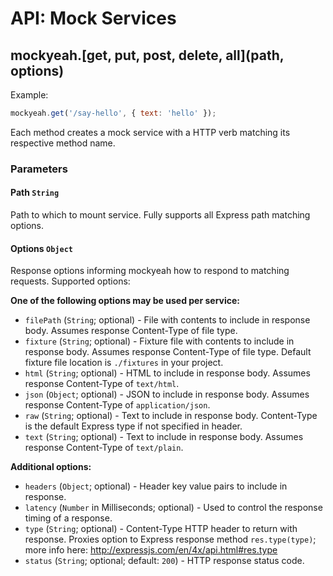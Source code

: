 # API: Mock Services

## mockyeah.\[get, put, post, delete, all\](path, options)

Example:

```js
mockyeah.get('/say-hello', { text: 'hello' });
```

Each method creates a mock service with a HTTP verb matching its respective method name.

### Parameters

#### Path `String`

Path to which to mount service. Fully supports all Express path matching options.

#### Options `Object`

Response options informing mockyeah how to respond to matching requests. Supported options:

**One of the following options may be used per service:**

* `filePath` (`String`; optional) - File with contents to include in response body. Assumes response Content-Type of file type.
* `fixture` (`String`; optional) - Fixture file with contents to include in response body. Assumes response Content-Type of file type. Default fixture file location is `./fixtures` in your project.
* `html` (`String`; optional) - HTML to include in response body. Assumes response Content-Type of `text/html`.
* `json` (`Object`; optional) - JSON to include in response body. Assumes response Content-Type of `application/json`.
* `raw` (`String`; optional) - Text to include in response body. Content-Type is the default Express type if not specified in header.
* `text` (`String`; optional) - Text to include in response body. Assumes response Content-Type of `text/plain`.

**Additional options:**

* `headers` (`Object`; optional) - Header key value pairs to include in response.
* `latency` (`Number` in Milliseconds; optional) - Used to control the response timing of a response.
* `type` (`String`; optional) - Content-Type HTTP header to return with response. Proxies option to Express response method `res.type(type)`; more info here: http://expressjs.com/en/4x/api.html#res.type
* `status` (`String`; optional; default: `200`) - HTTP response status code.
